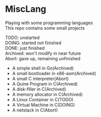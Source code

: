 # MiscLang
Playing with some programming languages  
This repo contains some small projects  

TODO: unstarted  
DOING: started not finished  
DONE: just finished  
Archived: won't modify in near future  
Abort: gave up, remaining unfinished  

<ul>
<li>A simple shell in Go(Archived)</li>
<li>A small bootloader in x86-asm(Archived)</li>
<li>A small C interpreter(Abort)</li>
<li>A Quine Program in C(Archived)</li>
<li>A disk-filler in C(Archived)</li>
<li>A memory allocator in C(Archived)</li>
<li>A Linux Container in C(TODO)</li>
<li>A Virtual Machine in C(DOING)</li>
<li>A netstack in C(Abort)</li>
</ul>
